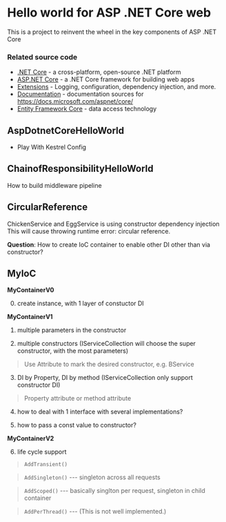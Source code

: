 # Hello world for ASP .NET Core web 
This is a project to reinvent the wheel in the key components of ASP .NET Core

### Related source code

* [.NET Core](https://github.com/dotnet/core) - a cross-platform, open-source .NET platform
* [ASP.NET Core](https://github.com/dotnet/aspnetcore) - a .NET Core framework for building web apps
* [Extensions](https://github.com/dotnet/extensions) - Logging, configuration, dependency injection, and more.
* [Documentation](https://github.com/aspnet/Docs) - documentation sources for https://docs.microsoft.com/aspnet/core/
* [Entity Framework Core](https://github.com/dotnet/efcore) - data access technology

## AspDotnetCoreHelloWorld
- Play With Kestrel Config

## ChainofResponsibilityHelloWorld
How to build middleware pipeline

## CircularReference
ChickenService and EggService is using constructor dependency injection
This will cause throwing runtime error: circular reference.

**Question**: How to create IoC container to enable other DI other than via constructor?

## MyIoC

**MyContainerV0**

0. create instance, with 1 layer of constuctor DI

**MyContainerV1**
1. multiple parameters in the constructor

2. multiple constructors (IServiceCollection will choose the super constructor, with the most parameters)

>Use Attribute to mark the desired constructor, e.g. BService

3. DI by Property, DI by method (IServiceCollection only support constructor DI)

>Property attribute or method attribute

4. how to deal with 1 interface with several implementations?

5. how to pass a const value to constructor?

**MyContainerV2**

6. life cycle support

>`AddTransient()`

>`AddSingleton()` --- singleton across all requests

>`AddScoped()` --- basically singlton per request, singleton in child container

>`AddPerThread()` --- (This is not well implemented.)
